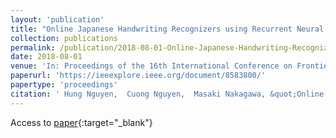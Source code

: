 ```yaml
---
layout: 'publication'
title: "Online Japanese Handwriting Recognizers using Recurrent Neural Networks"
collection: publications
permalink: /publication/2018-08-01-Online-Japanese-Handwriting-Recognizers-using-Recurrent-Neural-Networks
date: 2018-08-01
venue: 'In: Proceedings of the 16th International Conference on Frontiers in Handwriting Recognition (ICFHR)'
paperurl: 'https://ieeexplore.ieee.org/document/8583800/'
papertype: 'proceedings'
citation: ' Hung Nguyen,  Cuong Nguyen,  Masaki Nakagawa, &quot;Online Japanese Handwriting Recognizers using Recurrent Neural Networks.&quot; In: Proceedings of the 16th International Conference on Frontiers in Handwriting Recognition (ICFHR), 2018.'
---
```

Access to [paper](https://ieeexplore.ieee.org/document/8583800/){:target="_blank"}